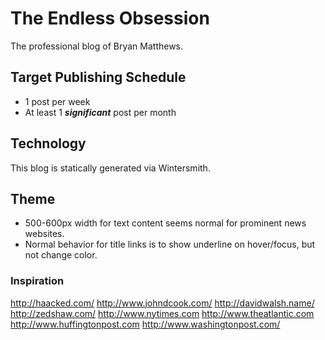 The Endless Obsession
=====================

The professional blog of Bryan Matthews.

Target Publishing Schedule
--------------------------

* 1 post per week
* At least 1 _**significant**_ post per month

Technology
----------

This blog is statically generated via Wintersmith.

Theme
-----

* 500-600px width for text content seems normal for prominent news websites.
* Normal behavior for title links is to show underline on hover/focus, but not change color.

### Inspiration

http://haacked.com/
http://www.johndcook.com/
http://davidwalsh.name/
http://zedshaw.com/
http://www.nytimes.com
http://www.theatlantic.com
http://www.huffingtonpost.com
http://www.washingtonpost.com/
